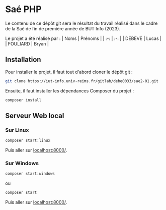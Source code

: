 # Saé PHP
Le contenu de ce dépôt git sera le résultat du travail réalisé dans le cadre de la Saé de fin de première année de BUT Info (2023).

Le projet a été réalisé par :
| Noms | Prénoms |
| :-: | :-: |
| DEBEVE | Lucas |
| FOULIARD | Bryan |

## Installation
Pour installer le projet, il faut tout d'abord cloner le dépôt git :
```bash
git clone https://iut-info.univ-reims.fr/gitlab/debe0033/sae2-01.git
```

Ensuite, il faut installer les dépendances Composer du projet :
```bash
composer install
```

## Serveur Web local
### Sur Linux
```bash
composer start:linux
```
Puis aller sur [localhost:8000/]().
### Sur Windows
```bash
composer start:windows
```
ou
```bash
composer start
```
Puis aller sur [localhost:8000/]().